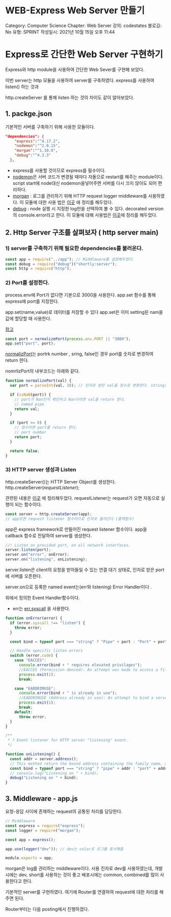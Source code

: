 # WEB-Express Web Server 만들기

Category: Computer Science
Chapter: Web Server
강의: codestates
블로깅: No
유형: SPRINT
작성일시: 2021년 10월 15일 오후 11:44

# Express로 간단한 Web Server 구현하기

Express와 http module을 사용하여 간단한 Web Sever를 구현해 보았다.

이번 server는 http 모듈을 사용하여 server를 구축하였다. express를 사용하여 listen() 하는 것과

http.createServer 를 통해 listen 하는 것의 차이도 같이 알아보았다.

## 1. packge.json

기본적인 서버를 구축하기 위해 사용한 모듈이다.

```json
"dependencies": {
    "express":"^4.17.2",
    "nodemon":"^2.0.15",
    "morgan":"^1.10.0",
    "debug":"^4.3.3"
  },
```

- express를 사용할 것이므로 express를 필수이다.
- [nodemon](https://www.npmjs.com/package/nodemon)은 서버 코드가 변경될 때마다 자돌으로 restart를 해주는 module이다. script start에 node대신 nodemon을넣어주면 서버를 다시 끄지 않아도 되어 편리하다.
- [morgan](https://github.com/expressjs/morgan) : 로그를 관리하기 위해 HTTP request logger middleware를 사용하였다. 이 모듈에 대한 사용 법은 [이곳](https://www.notion.so/Nodejs-Module-debug-e5bec35bc0cf4eb5b3eee351b1b4881e) 에 정리를 해두었다.
- [debug](https://www.npmjs.com/package/debug) : node 실행 시 지정한 log만을 선택하여 볼 수 있다. decorated version의 console.error라고 한다. 이 모듈에 대해 사용법은 [이곳](https://www.notion.so/Nodejs-Module-debug-e5bec35bc0cf4eb5b3eee351b1b4881e)에 정리를 해두었다.

## 2. Http Server 구조를 살펴보자 ( http server main)

### 1) server를 구축하기 위해 필요한 dependencies를 불러온다.

```jsx
const app = require("../app"); // Middleware를 설정해두었다.
const debug = require("debug")("shortly:server");
const http = require("http");
```

### 2) Port를 설정한다.

process.env에 Port가 없다면 기본으로 3000을 사용한다. app.set 함수를 통해 express에 port를 지정한다.

app.set(name,value)로 데이터를 저장할 수 있다 app.set은 이미 setting된 nam을 값에 할당할 때 사용한다.

[참고](https://www.geeksforgeeks.org/express-js-app-set-function/)

```jsx
const port = normalizePort(process.env.PORT || "3000");
app.set("port", port);
```

[normalizPort](https://www.npmjs.com/package/normalize-port)는 portrk number , sring, false인 경우 port를 숫자로 변경하여 return 한다.

nomrlizPort의 내부코드는 아래와 같다.

```jsx
function normalizePort(val) {
  var port = parseInt(val, 10); // 인자로 받은 val을 정수로 변환한다. string인 경우 10진수로 반환

  if (isNaN(port)) {
    // port가 Nan인지 확인하고 Nan이라면 val을 return 한다.
    // named pipe
    return val;
  }

  if (port >= 0) {
    // 정수라면 port를 return 한다.
    // port number
    return port;
  }

  return false;
}
```

### 3) HTTP server 생성과 Listen

http.createServer()는 HTTP Server Object를 생성한다. http.createServer(_requestListener_);

관련된 내용은 [이곳](https://www.notion.so/Web-Server-Node-js-Node-js-Anatomy-of-an-HTTP-Transaction-8a2c1ff0d65d449d990709d683e4d37a) 에 정리해두었다. requestListener는 request가 오면 자동으로 실행이 되는 함수이다.

```jsx
const server = http.createServer(app);
// app또한 request listener 함수이므로 인자로 들어간다 (콜백함수)
```

app은 express framework로 만들어진 request listener 함수이다. app을 callback 함수로 전달하여 server를 생성한다.

```jsx
//! Listen on provided port, on all network interfaces.
server.listen(port);
server.on("error", onError);
server.on("listening", onListening);
```

server.listen은 client의 요청을 받아들일 수 있는 연결 대기 상태로, 인자로 받은 port에 서버를 오픈한다.

server.on으로 등록한 named event는(err와 listening) Error Handler이다 .

위에서 정의한 Event Handler함수이다.

- err는 [err.syscall](https://www.notion.so/WEB-Express-Web-Server-60b5f2c6c44746579fc29287503fa5b1) 을 사용한다.

```jsx
function onError(error) {
  if (error.syscall !== "listen") {
    throw error;
  }

  const bind = typeof port === "string" ? "Pipe" + port : "Port" + port;

  // Handle specific listen errors
  switch (error.code) {
    case "EACCES":
      console.error(bind + " requires elevated privilages");
      //EACCES (Permission denied): An attempt was made to access a file in a way forbidden by its file access permissions
      process.exit(1);
      break;

    case "EADDRIMUSE":
      console.error(bind + " is already in use");
      //EADDRINUSE (Address already in use): An attempt to bind a server (net, http, or https) to a local address failed due to another server on the local system already occupying that address.
      process.exit(1);
      break;
    default:
      throw error;
  }
}

/**
 * ? Event listener for HTTP server "listening" event.
 */

function onListening() {
  const addr = server.address();
  // This method return the bound address containing the family name, and port of the server.
  const bind = typeof port === "string" ? "pipe" + addr : "port" + addr.port;
  // console.log("Listening on " + bind);
  debug("Listening on " + bind);
}
```

## 3. Middleware - app.js

요청-응답 사이에 존재하는 request의 공통된 처리를 담당한다.

```jsx
// Middleware
const express = require("express");
const logger = require("morgan");

const app = express();

app.use(logger("dev")); // dev는 color로 로그를 표시해줌

module.exports = app;
```

morgan은 log를 관리하는 middleware이다. 사용 진자로 dev를 사용하였는데, 개발 시에는 dev, short를 사용하는 것이 좋고 배포시에는 common, combined를 많이 사용한다고 한다.

기본적인 server를 구현하였다. 여기에 Router를 연결하여 request에 대한 처리를 해주면 된다.

Router부터는 다음 posting에서 진행하겠다.
